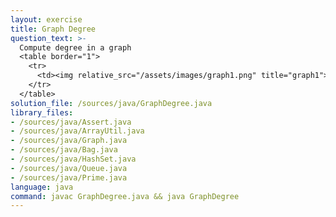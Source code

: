 ```yaml
---
layout: exercise
title: Graph Degree
question_text: >-
  Compute degree in a graph
  <table border="1">
    <tr>
      <td><img relative_src="/assets/images/graph1.png" title="graph1"></td>
    </tr>
  </table>
solution_file: /sources/java/GraphDegree.java
library_files:
- /sources/java/Assert.java
- /sources/java/ArrayUtil.java
- /sources/java/Graph.java
- /sources/java/Bag.java
- /sources/java/HashSet.java
- /sources/java/Queue.java
- /sources/java/Prime.java
language: java
command: javac GraphDegree.java && java GraphDegree
---
```

